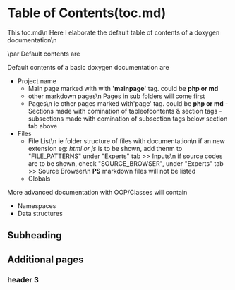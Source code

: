 # Table of Contents(toc.md)

This toc.md\n
Here I elaborate the default table of contents of a doxygen documentation\n

\par Default contents are

Default contents of a basic doxygen documentation are

- Project name
	- Main page 
		marked with  with **'mainpage'** tag. could be **php or md**
	- other markdown pages\n
		Pages in sub folders will come first
	- Pages\n
		ie other pages marked with'page' tag. could be **php or md**
			- Sections 
				made with comination of tableofcontents &amp; section tags
				- subsections
					made with comination of subsection tags below section tab above
- Files
	- File List\n
	    ie folder structure of files with documentation\n
		if an new extension eg: *html or js* is to be shown, add thenm to "FILE_PATTERNS" under "Experts" tab &gt;&gt; Inputs\n
		if source codes are to be shown, check "SOURCE_BROWSER", under "Experts" tab &gt;&gt; Source Browser\n
		**PS** markdown files will not be listed
	- Globals
		
		
More advanced documentation with OOP/Classes will contain

-  Namespaces
-  Data structures
		






## Subheading 

<!-- A sub heading with lesser size than the bigges t one will come as a sub section of bigger title(bigger head tag) -->

## Additional pages

### header 3



